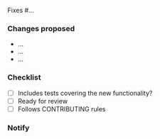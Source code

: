 Fixes #...

### Changes proposed

- ...
- ...
- ...

### Checklist

- [ ] Includes tests covering the new functionality?
- [ ] Ready for review
- [ ] Follows CONTRIBUTING rules

### Notify
<!-- Temporarily comment this out until we are ready to merge to true master -->
<!-- @markyjackson-taulia -->
